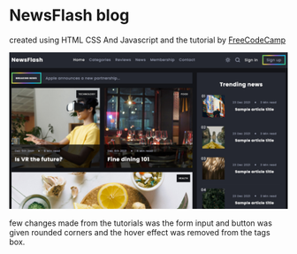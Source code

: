 # NewsFlash blog 

created using HTML CSS And Javascript and the tutorial by <a href="https://youtu.be/Aj7HLsJenVg">FreeCodeCamp</a> 

![Project humbnail](./thumbnail.jpg)

few changes made from the tutorials was the form input and button was given rounded corners and the hover effect was removed from the tags box.

